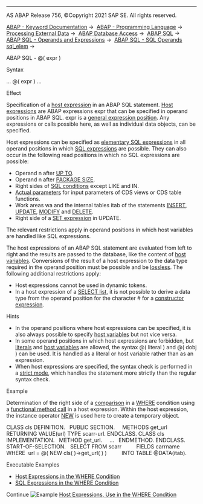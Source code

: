   

* * *

AS ABAP Release 756, ©Copyright 2021 SAP SE. All rights reserved.

[ABAP - Keyword Documentation](javascript:call_link\('abenabap.htm'\)) →  [ABAP - Programming Language](javascript:call_link\('abenabap_reference.htm'\)) →  [Processing External Data](javascript:call_link\('abenabap_language_external_data.htm'\)) →  [ABAP Database Access](javascript:call_link\('abendb_access.htm'\)) →  [ABAP SQL](javascript:call_link\('abenabap_sql.htm'\)) →  [ABAP SQL - Operands and Expressions](javascript:call_link\('abenabap_sql_operands.htm'\)) →  [ABAP SQL - SQL Operands sql\_elem](javascript:call_link\('abensql_operands.htm'\)) → 

ABAP SQL - @( expr )

Syntax

... @( expr ) ...

Effect

Specification of a [host expression](javascript:call_link\('abenhost_expression_glosry.htm'\) "Glossary Entry") in an ABAP SQL statement. [Host expressions](javascript:call_link\('abenhost_expression_glosry.htm'\) "Glossary Entry") are ABAP expressions expr that can be specified in operand positions in ABAP SQL. expr is a [general expression position](javascript:call_link\('abengeneral_expr_position_glosry.htm'\) "Glossary Entry"). Any expressions or calls possible here, as well as individual data objects, can be specified.

Host expressions can be specified as [elementary SQL expressions](javascript:call_link\('abensql_elem.htm'\)) in all operand positions in which [SQL expressions](javascript:call_link\('abapsql_expr.htm'\)) are possible. They can also occur in the following read positions in which no SQL expressions are possible:

-   Operand n after [UP TO](javascript:call_link\('abapselect_up_to_offset.htm'\)).
-   Operand n after [PACKAGE SIZE](javascript:call_link\('abapinto_clause.htm'\)).
-   Right sides of [SQL conditions](javascript:call_link\('abenabap_sql_stmt_logexp.htm'\)) except LIKE and IN.
-   [Actual parameters](javascript:call_link\('abapselect_data_source.htm'\)) for input parameters of CDS views or CDS table functions.
-   Work areas wa and the internal tables itab of the statements [INSERT](javascript:call_link\('abapinsert_dbtab.htm'\)), [UPDATE](javascript:call_link\('abapupdate.htm'\)), [MODIFY](javascript:call_link\('abapmodify_dbtab.htm'\)) and [DELETE](javascript:call_link\('abapdelete_dbtab.htm'\)).
-   Right side of a [SET expression](javascript:call_link\('abapupdate_set_expression.htm'\)) in UPDATE.

The relevant restrictions apply in operand positions in which host variables are handled like SQL expressions.

The host expressions of an ABAP SQL statement are evaluated from left to right and the results are passed to the database, like the content of [host variables](javascript:call_link\('abenabap_sql_host_variables.htm'\)). Conversions of the result of a host expression to the data type required in the operand position must be possible and be [lossless](javascript:call_link\('abapmove_exact.htm'\)). The following additional restrictions apply:

-   Host expressions cannot be used in dynamic tokens.
-   In a host expression of a [SELECT list](javascript:call_link\('abapselect_list.htm'\)), it is not possible to derive a data type from the operand position for the character # for a [constructor expression](javascript:call_link\('abenconstructor_expression_glosry.htm'\) "Glossary Entry").

Hints

-   In the operand positions where host expressions can be specified, it is also always possible to specify [host variables](javascript:call_link\('abenabap_sql_host_variables.htm'\)) but not vice versa.
-   In some operand positions in which host expressions are forbidden, but [literals](javascript:call_link\('abenabap_sql_literals.htm'\)) and [host variables](javascript:call_link\('abenabap_sql_host_variables.htm'\)) are allowed, the syntax @( literal ) and @( dobj ) can be used. It is handled as a literal or host variable rather than as an expression.
-   When host expressions are specified, the syntax check is performed in a [strict mode](javascript:call_link\('abenabap_sql_strictmode_750.htm'\)), which handles the statement more strictly than the regular syntax check.

Example

Determination of the right side of a [comparison](javascript:call_link\('abenwhere_logexp_compare.htm'\)) in a [WHERE](javascript:call_link\('abapwhere.htm'\)) condition using a [functional method call](javascript:call_link\('abenfunctional_method_call_glosry.htm'\) "Glossary Entry") in a host expression. Within the host expression, the instance operator [NEW](javascript:call_link\('abenconstructor_expression_new.htm'\)) is used here to create a temporary object.

CLASS cls DEFINITION.
  PUBLIC SECTION.
    METHODS get\_url RETURNING VALUE(url) TYPE scarr-url.
ENDCLASS.
CLASS cls IMPLEMENTATION.
  METHOD get\_url.
    ...
  ENDMETHOD.
ENDCLASS.
START-OF-SELECTION.
  SELECT FROM scarr
         FIELDS carrname
         WHERE  url = @( NEW cls( )->get\_url( ) )
         INTO TABLE @DATA(itab).

Executable Examples

-   [Host Expressions in the WHERE Condition](javascript:call_link\('abenhost_expr_in_where_cond_abexa.htm'\))
-   [SQL Expressions in the WHERE Condition](javascript:call_link\('abensql_expr_in_where_cond_abexa.htm'\))

Continue
![Example](exa.gif "Example") [Host Expressions, Use in the WHERE Condition](javascript:call_link\('abenhost_expr_in_where_cond_abexa.htm'\))
